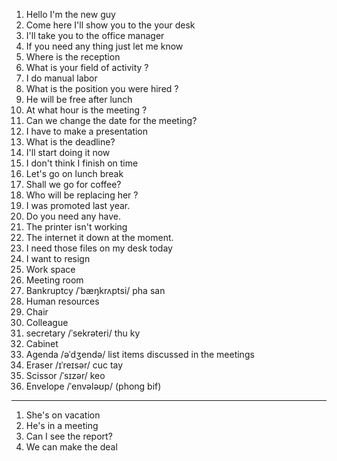 1. Hello I'm the new guy
2. Come here I'll show you to the your desk
3. I'll take you to the office manager
4. If you need any thing just let me know
5. Where is the reception
6. What is your field of activity ?
7. I do manual labor
8. What is the position you were hired ?
9. He will be free after lunch
10. At what hour is the meeting ?
11. Can we change the date for the meeting?
12. I have to make a presentation
13. What is the deadline?
14. I'll start doing it now
15. I don't think I finish on time
16. Let's go on lunch break
17. Shall we go for coffee?
18. Who will be replacing her ?
19. I was promoted last year.
20. Do you need any have.
21. The printer isn't working
22. The internet it down at the moment.
23. I need those files on my desk today
24. I want to resign
25. Work space
26. Meeting room
27. Bankruptcy /ˈbæŋkrʌptsi/ pha san
28. Human resources
29. Chair
30. Colleague
31. secretary /ˈsekrəteri/ thu ky
32. Cabinet
33. Agenda /əˈdʒendə/ list items discussed in the meetings
34. Eraser /ɪˈreɪsər/ cuc tay
35. Scissor /ˈsɪzər/ keo
36. Envelope /ˈenvələʊp/ (phong bif)
-------
1. She's on vacation
2. He's in a meeting
3. Can I see the report?
4. We can make the deal
